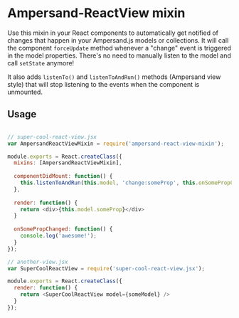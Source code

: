 # Ampersand-ReactView mixin

Use this mixin in your React components to automatically get notified of changes that happen in your Ampersand.js models or collections.
It will call the component `forceUpdate` method whenever a "change" event is triggered in the model properties.
There's no need to manually listen to the model and call `setState` anymore!

It also adds `listenTo()` and `listenToAndRun()` methods (Ampersand view style) that will stop listening to the events when the component is unmounted.

## Usage

```js

// super-cool-react-view.jsx
var AmpersandReactViewMixin = require('ampersand-react-view-mixin');

module.exports = React.createClass({
  mixins: [AmpersandReactViewMixin],
  
  componentDidMount: function() {
    this.listenToAndRun(this.model, 'change:someProp', this.onSomePropChanged);
  },
  
  render: function() {
    return <div>{this.model.someProp}</div>
  }
  
  onSomePropChanged: function() {
    console.log('awesome!');
  }
});

// another-view.jsx
var SuperCoolReactView = require('super-cool-react-view.jsx');

module.exports = React.createClass({
  render: function() {
    return <SuperCoolReactView model={someModel} />
  }
});
```
